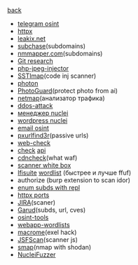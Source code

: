 [back](../../README.md)
- [telegram osint](https://github.com/drego85/tosint)
- [httpx](https://github.com/projectdiscovery/httpx)
- [leakix.net](https://leakix.net/)
- [subchase](https://github.com/tokiakasu/subchase)(subdomains)
- [nmmapper.com](https://www.nmmapper.com/sys/tools/subdomainfinder/)(subdomains)
- [Git research](https://github.com/internetwache/GitTools)
- [php-jpeg-injector](https://github.com/dlegs/php-jpeg-injector)
- [SSTImap](https://github.com/vladko312/SSTImap)(code inj scanner)
- [photon](https://github.com/s0md3v/Photon)
- [PhotoGuard](https://github.com/MadryLab/photoguard)(protect photo from ai)
- [netmap](https://github.com/lmsecure/LMS.NetMap)(анализатор трафика)
- [ddos-attack](https://github.com/karthik558/ddos-attack)
- [менеджер nuclei](https://github.com/xm1k3/cent)
- [wordpress nuclei](https://github.com/topscoder/nuclei-wordfence-cve)
- [email osint](https://epieos.com/)
- [pxurlfind3r](https://github.com/hueristiq/xurlfind3r)(passive urls)
- [web-check](https://web-check.as93.net/)
- [check](https://api-guesser.netlify.app/) [api](https://github.com/streaak/keyhacks)
- [cdncheck](https://github.com/projectdiscovery/cdncheck)(what waf)
- [scanner white box](https://github.com/bearer/bearer)
- [lfisuite](https://github.com/D35m0nd142/LFISuite) [wordlist](/usr/share/seclists/Fuzzing/LFI) (быстрее и лучше ffuf)
- authorize (burp extension to scan idor)
- [enum subds with repl](./src_for_src/subds.md)
- [httpx ports](./src_for_src/httpx_ports.md)
- [JIRA](./src_for_src/jira.md)(scaner)
- [Garud](https://github.com/R0X4R/Garud)(subds, url, cves)
- [osint-tools](https://github.com/wddadk/Offensive-OSINT-Tools)
- [webapp-wordlists](https://github.com/p0dalirius/webapp-wordlists)
- [macrome](https://github.com/michaelweber/Macrome)(exel hack)
- [JSFScan](https://github.com/KathanP19/JSFScan.sh)(scanner js)
- [smap](https://github.com/s0md3v/Smap)(nmap with shodan)
- [NucleiFuzzer](https://github.com/0xKayala/NucleiFuzzer)